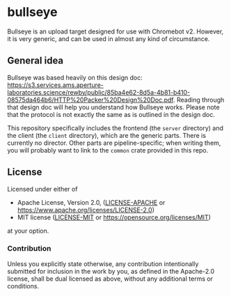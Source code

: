 # bullseye
Bullseye is an upload target designed for use with Chromebot v2. However, it is very generic, and can be used in almost any kind of circumstance.

## General idea
Bullseye was based heavily on this design doc: https://s3.services.ams.aperture-laboratories.science/rewby/public/85ba4e62-8d5a-4b81-b410-08575da464b6/HTTP%20Packer%20Design%20Doc.pdf. Reading through that design doc will help you understand how Bullseye works. Please note that the protocol is not exactly the same as is outlined in the design doc.

This repository specifically includes the frontend (the `server` directory) and the client (the `client` directory), which are the generic parts. There is currently no director. Other parts are pipeline-specific; when writing them, you will probably want to link to the `common` crate provided in this repo.

## License

Licensed under either of

 * Apache License, Version 2.0, ([LICENSE-APACHE](LICENSE-APACHE) or https://www.apache.org/licenses/LICENSE-2.0)
 * MIT license ([LICENSE-MIT](LICENSE-MIT) or https://opensource.org/licenses/MIT)

at your option.

### Contribution

Unless you explicitly state otherwise, any contribution intentionally submitted
for inclusion in the work by you, as defined in the Apache-2.0 license, shall be dual licensed as above, without any
additional terms or conditions.
